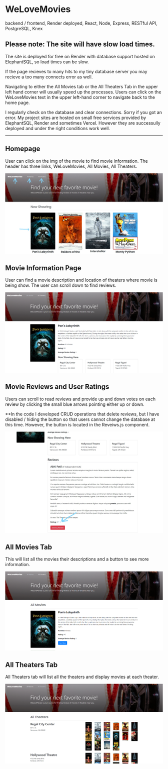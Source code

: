 # WeLoveMovies
backend / frontend, Render deployed, React, Node, Express, RESTful API, PostgreSQL, Knex

## Please note: The site will have slow load times.

The site is deployed for free on Render with database support hosted on ElephantSQL, so load times can be slow. 

If the page recieves to many hits to my tiny database server you may recieve a too many connects error as well. 

Navigating to either the All Movies tab or the All Theaters Tab in the upper left hand corner will usually speed up the processes. Users can click on the WeLoveMovies text in the upper left-hand corner to navigate back to the home page.   

I regularly check on the database and clear connections. Sorry if you got an error. My project sites are hosted on small free services provided by ElephantSQL, Render and sometimes Vercel. However they are successully deployed and under the right conditions work well.

---

## Homepage 

User can click on the img of the movie to find movie information. The header has three links, WeLoveMovies, All Movies, All Theaters.

![frontPage](/readme_images/welovemovies_frontPage.PNG)

## Movie Information Page

User can find a movie description and location of theaters where movie is being show. The user can scroll down to find reviews.

![moviePage](/readme_images/welovemovies_moviePage.PNG)

## Movie Reviews and User Ratings

Users can scroll to read reviews and provide up and down votes on each review by clicking the small blue arrows pointing either up or down. 

**In the code I developed CRUD operations that delete reviews, but I have disabled / hiding the button so that users cannot change the database at this time. However, the button is located in the Reveiws.js component.

![movieRatingReview](/readme_images/welovemovies_reviewWithRating.PNG)

## All Movies Tab

This will list all the movies their descriptions and a button to see more information.

![allMovies](/readme_images/welovemovies_AllMoviesTab.PNG)

## All Theaters Tab

All Theaters tab will list all the theaters and display movies at each theater.

![allTheaters](/readme_images/welovemovies_AllTheatersTab.PNG)
